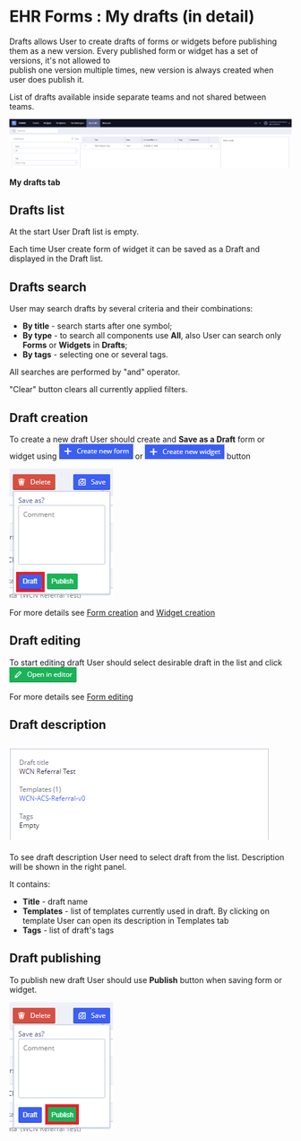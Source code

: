 # EHR Forms : My drafts \(in detail\)

Drafts allows User to create drafts of forms or widgets before publishing them as a new version. Every published form or widget has a set of versions, it's not allowed to  
publish one version multiple times, new version is always created when user does publish it.

List of drafts available inside separate teams and not shared between teams.

![image2020-2-13\_12-54-46.png](.gitbook/assets/34833761.png)

**My drafts tab**

## Drafts list <a id="Mydrafts(indetail)-Draftslist"></a>

At the start User Draft list is empty.

Each time User create form of widget it can be saved as a Draft and displayed in the Draft list.

## Drafts search <a id="Mydrafts(indetail)-Draftssearch"></a>

User may search drafts by several criteria and their combinations:

* **By title** - search starts after one symbol;
* **By type** - to search all components use **All**, also User can search only **Forms** or **Widgets** in **Drafts**;
* **By tags** - selecting one or several tags.

All searches are performed by "and" operator.

"Clear" button clears all currently applied filters.

## Draft creation <a id="Mydrafts(indetail)-Draftcreation"></a>

To create a new draft User should create and **Save as a Draft** form or widget using ![](.gitbook/assets/34833800.png) or ![](.gitbook/assets/34833803.png) button

![](.gitbook/assets/34833812.png)

For more details see [Form creation](ehr-forms-form-creation.md) and [Widget creation](ehr-forms-widget-creation.md)

## Draft editing <a id="Mydrafts(indetail)-Draftediting"></a>

To start editing draft User should select desirable draft in the list and click ![](.gitbook/assets/34833794.png)

For more details see [Form editing](ehr-forms-form-editing.md)

## Draft description <a id="Mydrafts(indetail)-Draftdescription"></a>

## ![](.gitbook/assets/34833807.png) <a id="Mydrafts(indetail)-"></a>

To see draft description User need to select draft from the list. Description will be shown in the right panel.

It contains:

* **Title** - draft name
* **Templates** - list of templates currently used in draft. By clicking on template User can open its description in Templates tab
* **Tags** - list of draft's tags

## Draft publishing <a id="Mydrafts(indetail)-Draftpublishing"></a>

To publish new draft User should use **Publish** button when saving form or widget.

![](.gitbook/assets/34833818.png)

